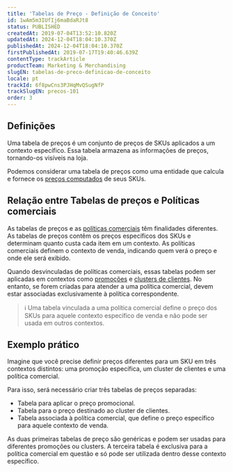 ```yaml
---
title: 'Tabelas de Preço - Definição de Conceito'
id: 1wAm5m3IUfIj6maBdaRJt8
status: PUBLISHED
createdAt: 2019-07-04T13:52:10.820Z
updatedAt: 2024-12-04T18:04:10.370Z
publishedAt: 2024-12-04T18:04:10.370Z
firstPublishedAt: 2019-07-17T19:40:46.639Z
contentType: trackArticle
productTeam: Marketing & Merchandising
slugEN: tabelas-de-preco-definicao-de-conceito
locale: pt
trackId: 6f8pwCns3PJHqMvQSugNfP
trackSlugEN: precos-101
order: 3
---
```


## Definições

Uma tabela de preços é um conjunto de preços de SKUs aplicados a um contexto específico. Essa tabela armazena as informações de preços, tornando-os visíveis na loja.

Podemos considerar uma tabela de preços como uma entidade que calcula e fornece os [preços computados](/pt/tracks/precos-101--6f8pwCns3PJHqMvQSugNfP/7GptzvlPDVM11ojEjywIQx#preco-computado) de seus SKUs. 

## Relação entre Tabelas de preços e Políticas comerciais

As tabelas de preços e as [políticas comerciais](/pt/tutorial/como-funciona-uma-politica-comercial--6Xef8PZiFm40kg2STrMkMV) têm finalidades diferentes. As tabelas de preços contêm os preços específicos dos SKUs e determinam quanto custa cada item em um contexto. As políticas comerciais definem o contexto de venda, indicando quem verá o preço e onde ele será exibido.

Quando desvinculadas de políticas comerciais, essas tabelas podem ser aplicadas em contextos como [promoções](/pt/tutorial/criar-promocoes--tutorials_320) e [clusters de clientes](/pt/tutorial/criando-promocao-para-um-cluster-de-clientes--tutorials_342). No entanto, se forem criadas para atender a uma política comercial, devem estar associadas exclusivamente à política correspondente. 

> ℹ️ Uma tabela vinculada a uma política comercial define o preço dos SKUs para aquele contexto específico de venda e não pode ser usada em outros contextos.

## Exemplo prático

Imagine que você precise definir preços diferentes para um SKU em três contextos distintos: uma promoção específica, um cluster de clientes e uma política comercial.

Para isso, será necessário criar três tabelas de preços separadas:

- Tabela para aplicar o preço promocional.
- Tabela para o preço destinado ao cluster de clientes.
- Tabela associada à política comercial, que define o preço específico para aquele contexto de venda.

As duas primeiras tabelas de preço são genéricas e podem ser usadas para diferentes promoções ou clusters. A terceira tabela é exclusiva para a política comercial em questão e só pode ser utilizada dentro desse contexto específico.
